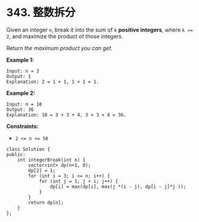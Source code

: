 # 343. 整数拆分

Given an integer `n`, break it into the sum of `k` **positive integers**, where `k >= 2`, and maximize the product of those integers.

Return _the maximum product you can get_.&#x20;

**Example 1:**

```
Input: n = 2
Output: 1
Explanation: 2 = 1 + 1, 1 × 1 = 1.
```

**Example 2:**

```
Input: n = 10
Output: 36
Explanation: 10 = 3 + 3 + 4, 3 × 3 × 4 = 36.
```

**Constraints:**

* `2 <= n <= 58`

```clike
class Solution {
public:
    int integerBreak(int n) {
        vector<int> dp(n+1, 0);
        dp[2] = 1;
        for (int i = 3; i <= n; i++) {
            for (int j = 1; j < i; j++) {
                dp[i] = max(dp[i], max(j *(i - j), dp[i - j]*j ));
            }
        }
        return dp[n];
    }
};
```
